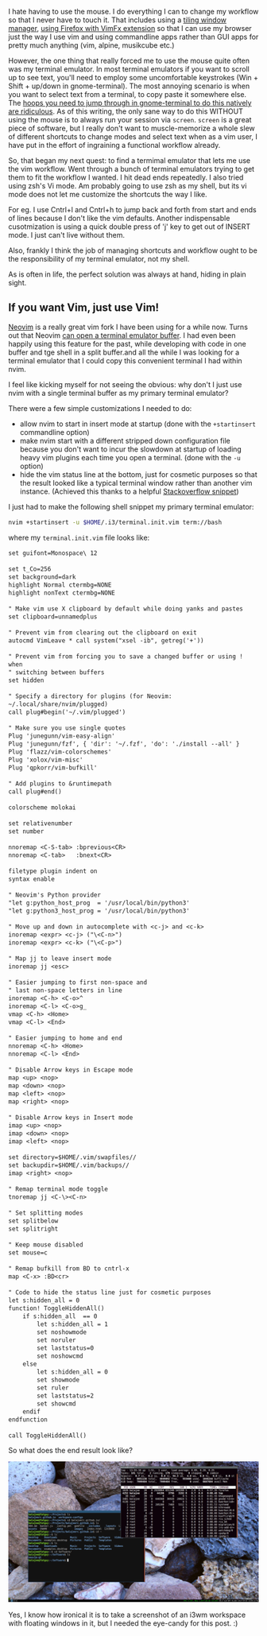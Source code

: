 I hate having to use the mouse. I do everything I can to change my workflow so that I never have to touch it. That includes using a [tiling window manager](/Tiling-Window-Managers), [using Firefox with VimFx extension](https://addons.mozilla.org/en-US/firefox/addon/vimfx) so that I can use my browser just the way I use vim and using commandline apps rather than GUI apps for pretty much anything (vim, alpine, musikcube etc.)

However, the one thing that really forced me to use the mouse quite often was my terminal emulator. In most terminal emulators if you want to scroll up to see text, you'll need to employ some uncomfortable keystrokes (Win + Shift + up/down in gnome-terminal). The most annoying scenario is when you want to select text from a terminal, to copy paste it somewhere else. The [hoops you need to jump through in gnome-terminal to do this natively are ridiculous](https://askubuntu.com/questions/302263/selecting-text-in-the-terminal-without-using-the-mouse). As of this writing, the only sane way to do this WITHOUT using the mouse is to always run your session via `screen`. `screen` is a great piece of software, but I really don't want to muscle-memorize a whole slew of different shortcuts to change modes and select text when as a vim user, I have put in the effort of ingraining a functional workflow already. 

So, that began my next quest: to find a termimal emulator that lets me use the vim workflow. Went through a bunch of terminal emulators trying to get them to fit the workflow I wanted. I hit dead ends repeatedly. I also tried using zsh's Vi mode. Am probably going to use zsh as my shell, but its vi mode does not let me customize the shortcuts the way I like. 

For eg. I use Cntrl+l and Cntrl+h to jump back and forth from start and ends of lines because I don't like the vim defaults. Another indispensable cusotmization is using a quick double press of 'j' key to get out of INSERT mode. I just can't live without them. 

Also, frankly I think the job of managing shortcuts and workflow ought to be the responsibility of my terminal emulator, not my shell.

As is often in life, the perfect solution was always at hand, hiding in plain sight.

## If you want Vim, just use Vim!

[Neovim](https://neovim.io/) is a really great vim fork I have been using for a while now. Turns out that Neovim [can open a terminal emulator buffer](https://neovim.io/doc/user/nvim_terminal_emulator.html). I had even been happily using this feature for the past, while developing with code in one buffer and tge shell  in a split buffer.and all the while I was looking for a terminal emulator that I could copy this convenient terminal I had within nvim.

I feel like kicking myself for not seeing the obvious: why don't I just use nvim with a single terminal buffer as my primary terminal emulator?

There were a few simple customizations I needed to do:

- allow nvim to start in insert mode at startup (done with the `+startinsert` commandline option)
- make nvim start with a different stripped down configuration file because you don't want to incur the slowdown at startup of loading heavy vim plugins each time you open a terminal. (done with the `-u` option)
- hide the vim status line at the bottom, just for cosmetic purposes so that the result looked like a typical terminal window rather than another vim instance. (Achieved this thanks to a helpful [Stackoverflow snippet](https://unix.stackexchange.com/questions/140898/vim-hide-status-line-in-the-bottom))

I just had to make the following shell snippet my primary terminal emulator:

```bash
nvim +startinsert -u $HOME/.i3/terminal.init.vim term://bash
```

where my `terminal.init.vim` file looks like:

```vim
set guifont=Monospace\ 12

set t_Co=256
set background=dark
highlight Normal ctermbg=NONE
highlight nonText ctermbg=NONE

" Make vim use X clipboard by default while doing yanks and pastes
set clipboard=unnamedplus

" Prevent vim from clearing out the clipboard on exit
autocmd VimLeave * call system("xsel -ib", getreg('+'))

" Prevent vim from forcing you to save a changed buffer or using ! when
" switching between buffers
set hidden

" Specify a directory for plugins (for Neovim: ~/.local/share/nvim/plugged)
call plug#begin('~/.vim/plugged')

" Make sure you use single quotes
Plug 'junegunn/vim-easy-align'
Plug 'junegunn/fzf', { 'dir': '~/.fzf', 'do': './install --all' }
Plug 'flazz/vim-colorschemes'
Plug 'xolox/vim-misc'
Plug 'qpkorr/vim-bufkill'

" Add plugins to &runtimepath
call plug#end()

colorscheme molokai

set relativenumber
set number

nnoremap <C-S-tab> :bprevious<CR>
nnoremap <C-tab>   :bnext<CR>

filetype plugin indent on
syntax enable

" Neovim's Python provider
"let g:python_host_prog  = '/usr/local/bin/python3'
"let g:python3_host_prog = '/usr/local/bin/python3'

" Move up and down in autocomplete with <c-j> and <c-k>
inoremap <expr> <c-j> ("\<C-n>")
inoremap <expr> <c-k> ("\<C-p>")

" Map jj to leave insert mode 
inoremap jj <esc>

" Easier jumping to first non-space and 
" last non-space letters in line
inoremap <C-h> <C-o>^
inoremap <C-l> <C-o>g_
vmap <C-h> <Home>
vmap <C-l> <End>

" Easier jumping to home and end
nnoremap <C-h> <Home>
nnoremap <C-l> <End>

" Disable Arrow keys in Escape mode
map <up> <nop>
map <down> <nop>
map <left> <nop>
map <right> <nop>

" Disable Arrow keys in Insert mode
imap <up> <nop>
imap <down> <nop>
imap <left> <nop>

set directory=$HOME/.vim/swapfiles//
set backupdir=$HOME/.vim/backups//
imap <right> <nop>

" Remap terminal mode toggle
tnoremap jj <C-\><C-n>

" Set splitting modes
set splitbelow
set splitright

" Keep mouse disabled
set mouse=c

" Remap bufkill from BD to cntrl-x
map <C-x> :BD<cr>

" Code to hide the status line just for cosmetic purposes
let s:hidden_all = 0
function! ToggleHiddenAll()
    if s:hidden_all  == 0
        let s:hidden_all = 1
        set noshowmode
        set noruler
        set laststatus=0
        set noshowcmd
    else
        let s:hidden_all = 0
        set showmode
        set ruler
        set laststatus=2
        set showcmd
    endif
endfunction

call ToggleHiddenAll()
```

So what does the end result look like?

![nvim as terminal emulator](/images/posts/nvim_as_terminal_emulator.png)
 
Yes, I know how ironical it is to take a screenshot of an i3wm workspace with floating windows in it, but I needed the eye-candy for this post. :)
